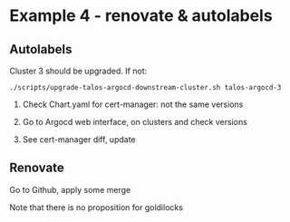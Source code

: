 # Example 4 - renovate & autolabels

## Autolabels

Cluster 3 should be upgraded. If not:

```
./scripts/upgrade-talos-argocd-downstream-cluster.sh talos-argocd-3
```

1. Check Chart.yaml for cert-manager: not the same versions

2. Go to Argocd web interface, on clusters and check versions

3. See cert-manager diff, update

## Renovate

Go to Github, apply some merge

Note that there is no proposition for goldilocks
